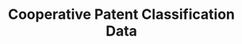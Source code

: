 ---
bigquery: https://console.cloud.google.com/bigquery?p=patents-public-data&d=cpc&page=dataset
citation: '“Cooperative Patent Classification” by the EPO and USPTO, for public use. '
contributors: EPO, USPTO
cost: None
description: Cooperative Patent Classification Data contains the scheme and definitions
  of the Cooperative Patent Classification system for classifying patent documents.
  The CPC is the result of a partnership between the EPO and the USPTO in their joint
  effort to develop a common, internationally compatible classification system for
  technical documents, in particular patent publications, which will be used by both
  offices in the patent granting process
documentation: https://www.cooperativepatentclassification.org/cpcSchemeAndDefinitions
last_edit: Mon, 04 Apr 2022 19:07:06 GMT
location: https://www.cooperativepatentclassification.org/index
maintained_by: USPTO, EPO
schema_fields: '[''breakdown_code'', ''status'', ''informativeReferences'', ''limitingReferences'',
  ''date_revised'', ''synonyms'', ''title_full'', ''children'', ''residual_references'',
  ''level'', ''childGroups'', ''titleFull'', ''informative_references'', ''titlePart'',
  ''sizeCache'', ''title_part'', ''ipc_concordant'', ''applicationReferences'', ''residualReferences'',
  ''notAllocatable'', ''application_references'', ''definition'', ''dateRevised'',
  ''ipcConcordant'', ''symbol'', ''not_allocatable'', ''additional_only'', ''limiting_references'',
  ''breakdownCode'', ''parents'', ''glossary'', ''child_groups'']'
shortname: cooperative_patent_classification
tags:
- patents
- science
title: Cooperative Patent Classification Data
uuid: 984374a7-16e9-4b35-9445-458daceb01bf
---